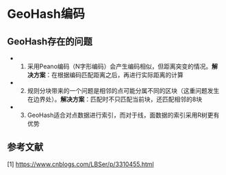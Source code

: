 # GeoHash编码

## GeoHash存在的问题

- 1. 采用Peano编码（N字形编码）会产生编码相似，但距离突变的情况。**解决方案**：在根据编码匹配距离之后，再进行实际距离的计算

- 2. 规则分块带来的一个问题是相邻的点可能分属不同的区块（这重问题发生在边界处）。**解决方案**：匹配时不只匹配当前块，还匹配相邻的8块

- 3. GeoHash适合对点数据进行索引，而对于线，面数据的索引采用R树更有优势

## 参考文献

[1] https://www.cnblogs.com/LBSer/p/3310455.html

